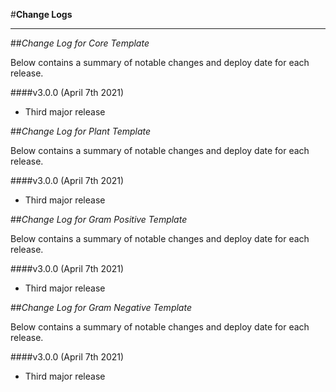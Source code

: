 #**Change Logs**

---

##*Change Log for Core Template*

Below contains a summary of notable changes and deploy date for each release.

####v3.0.0 (April 7th 2021)
- Third major release

##*Change Log for Plant Template*

Below contains a summary of notable changes and deploy date for each release.

####v3.0.0 (April 7th 2021)
- Third major release

##*Change Log for Gram Positive Template*

Below contains a summary of notable changes and deploy date for each release.

####v3.0.0 (April 7th 2021)
- Third major release

##*Change Log for Gram Negative Template*

Below contains a summary of notable changes and deploy date for each release.

####v3.0.0 (April 7th 2021)
- Third major release
